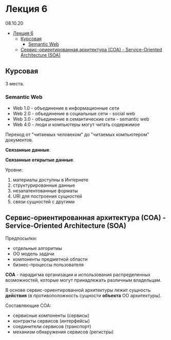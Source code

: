 # Лекция 6

08.10.20

- [Лекция 6](#лекция-6)
  - [Курсовая](#курсовая)
    - [Semantic Web](#semantic-web)
  - [Сервис-ориентированная архитектура (СОА) - Service-Oriented Architecture (SOA)](#сервис-ориентированная-архитектура-соа---service-oriented-architecture-soa)

## Курсовая

3 места.

### Semantic Web

- Web 1.0 - объединение в информационные сети
- Web 2.0 - объединение в социальные сети - social web
- Web 3.0 - объединение в семантические сети - semantic web
- Web 4.0 - люди и компьютеры могут читать содержимое

Переход от "читаемых человеком" до "читаемых компьютером" документов.

**Связанные данные**.

**Связанные открытые данные**.

Уровни:

1. материалы доступны в Интернете
2. структурированные данные
3. незапатентованные форматы
4. URI для построения сущностей
5. связи сущностей с другими

## Сервис-ориентированная архитектура (СОА) - Service-Oriented Architecture (SOA)

Предпосылки:

- отдельные алгоритмы
- ОО модель задачи
- компоненты предметной области
- бизнес-процессы пользователя

**СОА** - парадигма организации и использования распределенных возможностей, которые могут принадлежать различным владельцам.

В основе сервис-ориентированной архитектуры лежит сущность **действия** (в противоположность сущности **объекта** ОО архитектуры).

Составляющие СОА:

- сервисные компоненты (сервисы)
- контракты сервисов (интерфейсы)
- соединители сервисов (транспорт)
- механизм обнаружения сервисов (регистры)
